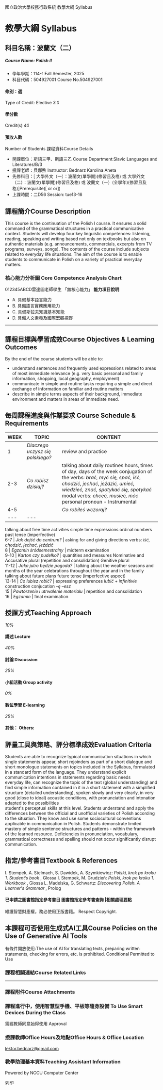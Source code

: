 國立政治大學校務行政系統 教學大綱 Syllabus
# 教學大綱 Syllabus
##  科目名稱：波蘭文（二） 
#####  Course Name: Polish II
  * 學年學期：114-1 Fall Semester, 2025 
  * 科目代碼：504927001 Course No.504927001


#### 修別：選
Type of Credit: Elective 
_3.0_
#### 學分數
Credit(s)
_40_
#### 預收人數
Number of Students
課程資料Course Details
  * 開課單位：斯語三甲、斯語三乙 Course Department:Slavic Languages and Literatures/B/3 
  * 授課老師：貝娜煦 Instructor: Bednarz Karolina Aneta 
  * 先修科目：[ 大學外文（一）：波蘭文(單學期)(修習且及格) 或 大學外文（二）：波蘭文(單學期)(修習且及格) 或 波蘭文（一）(全學年)(修習且及格)]Prerequisite([ or or])
  * 上課時間：二D56 Session: tue13-16


##  課程簡介Course Description
This course is the continuation of the Polish I course. It ensures a solid command of the grammatical structures in a practical communicative context. Students will develop four key linguistic competences: listening, reading, speaking and writing based not only on textbooks but also on authentic materials (e.g. announcements, commercials, excerpts from TV programs, surveys, songs). The contents of the course include subjects related to everyday life situations. The aim of the course is to enable students to communicate in Polish on a variety of practical everyday matters.
###  核心能力分析圖 Core Competence Analysis Chart
012345ABCD雷達圖老師學生
「無核心能力」 
**能力項目說明**
  * A. 具備基本語言能力
  * B. 具備語言實務應用能力
  * C. 具備斯拉夫知識基本知能
  * D. 具備人文素養及國際宏觀視野


* * *
##  課程目標與學習成效Course Objectives & Learning Outcomes 
By the end of the course students will be able to: 
- understand sentences and frequently used expressions related to areas of most immediate relevance (e.g. very basic personal and family information, shopping, local geography, employment) 
- communicate in simple and routine tasks requiring a simple and direct exchange of information on familiar and routine matters 
- describe in simple terms aspects of their background, immediate environment and matters in areas of immediate need.
##  每周課程進度與作業要求 Course Schedule & Requirements
WEEK |  TOPIC |  CONTENT  
---|---|---  
1 |  _Dlaczego uczysz się polskiego?_ |  review and practice  
2-3 |  _Co robisz dzisiaj?_ |  talking about daily routines hours, times of day, days of the week conjugation of the verbs: _brać, myć się, spać, iść, chodzić, jechać, jeździć, umieć, wiedzieć, znać, spotykać się, spotykać_ modal verbs: _chceć, musieć, móc_ personal pronoun - Instrumental  
4-5 |  |  _Co robiłeś wczoraj?_ |   
---|---  
talking about free time activities  simple time expressions  ordinal numbers  past tense (imperfective)  
6-7 |  _Jak dojść do centrum?_ |  asking for and giving directions  verbs: _iść, chodzić, jechać, jeździć_  
8 |  _Egzamin śródsemestralny_ |  midterm examination  
9-10 |  _Karton czy pudełko?_ |  quantities and measures  Nominative and Accusative plural (repetition and consolidation)  Genitive plural   
11-12 |  _Jaka jutro będzie pogoda?_ |  talking about the weather seasons and months of the year celebrations throughout the year and in the family talking about future plans future tense (imperfective aspect)  
13-14 |  _Co lubisz robić?_ |  expressing preferences  _lubić + infinitivie_ construction  conjucation _–ę –esz_  
15 |  _Powtórzenie i utrwalenie materiału_ |  repetition and consolidation   
16 |  _Egzamin_ |  final examination  
##  授課方式Teaching Approach
_10%_
####  講述 Lecture
_40%_
####  討論 Discussion
_25%_
####  小組活動 Group activity
_0%_
####  數位學習 E-learning
_25%_
####  其他： Others:
##  評量工具與策略、評分標準成效Evaluation Criteria
Students are able to recognize typical communication situations in which single statements appear, short rejoinders as part of a short dialogue and short monologue statements on topics included in the Syllabus, formulated in a standard form of the language. They understand explicit communication intentions in statements regarding basic needs  
everyday life, can recognize the topic of the text (global understanding) and find simple information contained in it in a short statement with a simplified structure (detailed understanding), spoken slowly and very clearly, in very good (close to ideal) acoustic conditions, with pronunciation and intonation adapted to the possibilities  
student's perceptual skills at this level.
Students understand and apply the differences between the official and unofficial varieties of Polish according to the situation. They know and use some sociocultural conventions applicable in communication in Polish.
Students demonstrate limited mastery of simple sentence structures and patterns - within the framework of the learned resource.
Deficiencies in pronunciation, vocabulary, grammatical correctness and spelling should not occur significantly disrupt communication.
##  指定/參考書目Textbook & References
I. Stempek, A. Stelmach, S. Dawidek, A. Szymkiewicz: _Polski, krok po kroku 1_. _Student’s book_ , Glossa
I. Stempek, M. Grudzień: _Polski, krok po kroku 1_. _Workbook_ , Glossa 
L. Madelska, G. Schwartz: _Discovering Polish. A Learner's Grammar_ , Prolog
####  已申請之圖書館指定參考書目  圖書館指定參考書查詢 |相關處理要點
維護智慧財產權，務必使用正版書籍。 Respect Copyright.
##  本課程可否使用生成式AI工具Course Policies on the Use of Generative AI Tools
有條件開放使用:The use of AI for translating texts, preparing written statements, checking for errors, etc. is prohibited.  Conditional Permitted to Use 
###  課程相關連結Course Related Links
* * *
###  課程附件Course Attachments
###  課程進行中，使用智慧型手機、平板等隨身設備 To Use Smart Devices During the Class
需經教師同意始得使用  Approval
###  授課教師Office Hours及地點Office Hours & Office Location
lektor.bednarz@gmail.com
###  教學助理基本資料Teaching Assistant Information
Powered by NCCU Computer Center
  
列印
